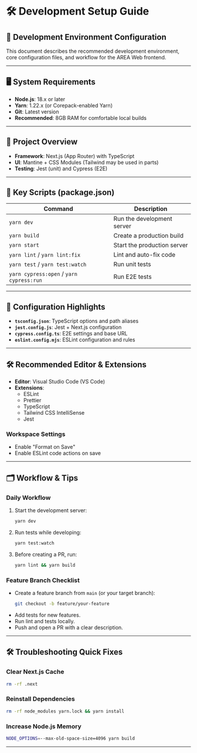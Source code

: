 # 🛠️ Development Setup Guide

## 🎯 Development Environment Configuration

This document describes the recommended development environment, core configuration files, and workflow for the AREA Web frontend.

---

## 🖥️ System Requirements

- **Node.js**: 18.x or later
- **Yarn**: 1.22.x (or Corepack-enabled Yarn)
- **Git**: Latest version
- **Recommended**: 8GB RAM for comfortable local builds

---

## 📂 Project Overview

- **Framework**: Next.js (App Router) with TypeScript
- **UI**: Mantine + CSS Modules (Tailwind may be used in parts)
- **Testing**: Jest (unit) and Cypress (E2E)

---

## 🚀 Key Scripts (package.json)

| Command                  | Description                          |
|--------------------------|--------------------------------------|
| `yarn dev`               | Run the development server          |
| `yarn build`             | Create a production build           |
| `yarn start`             | Start the production server         |
| `yarn lint` / `yarn lint:fix` | Lint and auto-fix code         |
| `yarn test` / `yarn test:watch` | Run unit tests               |
| `yarn cypress:open` / `yarn cypress:run` | Run E2E tests       |

---

## 🔧 Configuration Highlights

- **`tsconfig.json`**: TypeScript options and path aliases
- **`jest.config.js`**: Jest + Next.js configuration
- **`cypress.config.ts`**: E2E settings and base URL
- **`eslint.config.mjs`**: ESLint configuration and rules

---

## 🛠️ Recommended Editor & Extensions

- **Editor**: Visual Studio Code (VS Code)
- **Extensions**:
  - ESLint
  - Prettier
  - TypeScript
  - Tailwind CSS IntelliSense
  - Jest

### Workspace Settings

- Enable "Format on Save"
- Enable ESLint code actions on save

---

## 🗂️ Workflow & Tips

### Daily Workflow

1. Start the development server:
   ```bash
   yarn dev
   ```
2. Run tests while developing:
   ```bash
   yarn test:watch
   ```
3. Before creating a PR, run:
   ```bash
   yarn lint && yarn build
   ```

### Feature Branch Checklist

- Create a feature branch from `main` (or your target branch):
  ```bash
  git checkout -b feature/your-feature
  ```
- Add tests for new features.
- Run lint and tests locally.
- Push and open a PR with a clear description.

---

## 🛠️ Troubleshooting Quick Fixes

### Clear Next.js Cache
```bash
rm -rf .next
```

### Reinstall Dependencies
```bash
rm -rf node_modules yarn.lock && yarn install
```

### Increase Node.js Memory
```bash
NODE_OPTIONS=--max-old-space-size=4096 yarn build
```

---